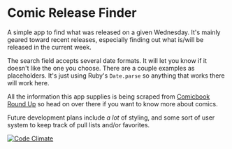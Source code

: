 # Comic Release Finder
A simple app to find what was released on a given Wednesday. It's mainly geared toward recent releases, especially finding out what is/will be released in the current week.

The search field accepts several date formats. It will let you know if it doesn't like the one you choose. There are a couple examples as placeholders. It's just using Ruby's `Date.parse` so anything that works there will work here.

All the information this app supplies is being scraped from [Comicbook Round Up](http://comicbookroundup.com/) so head on over there if you want to know more about comics.

Future development plans include *a lot* of styling, and some sort of user system to keep track of pull lists and/or favorites.

[![Code Climate](https://codeclimate.com/github/concreteface/comic_finder/badges/gpa.svg)](https://codeclimate.com/github/concreteface/comic_finder)
